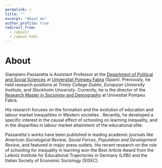 ```yaml
---
permalink: /
title: ""
excerpt: "About me"
author_profile: true
redirect_from: 
  - /about/
  - /about.html
---
```



About
======

Giampiero Passaretta is Assistant Professor at the [Department of Political and Social Sciences](https://www.upf.edu/web/universitat/-/departament-de-ciencies-politiques-i-socials) at [Universitat Pompeu Fabra](https://www.upf.edu) (Spain). Previously, he held research positions at _Trinity College Dublin_, _European University Institute_, and _Stockholm University_. Currently, he is the director of the [Research Master in Sociology and Demography](https://www.upf.edu/web/mastersociologydemography) at Univesitat Pompeu Fabra.

His research focuses on the formation and the evolution of education and labour market inequalities in Western societies . Recently, he developed a specific interest in the causal effect of schooling on learning inequality, and in the disparities in labour market attainment of the educational elite.  

Passaretta's works have been published in leading academic journals like _American Sociological Review_, _Social Forces_, _Population and Development Review_, and featured in major press outlets. His recent research on the role of schooling for inequality in learning won the Best Article Award from the Leibniz Institute for Educational Trajectories in Germany (LifBi) and the Italian Society of Economic Sociology (SISEC).
